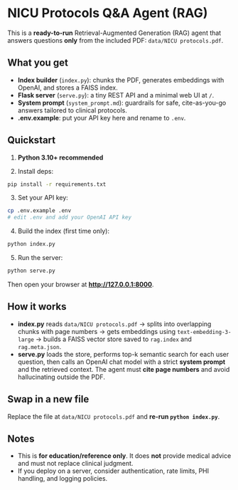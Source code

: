 # NICU Protocols Q&A Agent (RAG)

This is a **ready-to-run** Retrieval-Augmented Generation (RAG) agent that answers questions
**only** from the included PDF: `data/NICU protocols.pdf`.

## What you get
- **Index builder** (`index.py`): chunks the PDF, generates embeddings with OpenAI, and stores a FAISS index.
- **Flask server** (`serve.py`): a tiny REST API and a minimal web UI at `/`.
- **System prompt** (`system_prompt.md`): guardrails for safe, cite-as-you-go answers tailored to clinical protocols.
- **.env.example**: put your API key here and rename to `.env`.

## Quickstart

1) **Python 3.10+ recommended**

2) Install deps:
```bash
pip install -r requirements.txt
```

3) Set your API key:
```bash
cp .env.example .env
# edit .env and add your OpenAI API key
```

4) Build the index (first time only):
```bash
python index.py
```

5) Run the server:
```bash
python serve.py
```
Then open your browser at **http://127.0.0.1:8000**.

## How it works
- **index.py** reads `data/NICU protocols.pdf` → splits into overlapping chunks with page numbers →
  gets embeddings using `text-embedding-3-large` → builds a FAISS vector store saved to `rag.index` and `rag.meta.json`.
- **serve.py** loads the store, performs top-k semantic search for each user question, then calls an OpenAI chat model
  with a strict **system prompt** and the retrieved context. The agent must **cite page numbers** and
  avoid hallucinating outside the PDF.

## Swap in a new file
Replace the file at `data/NICU protocols.pdf` and **re-run `python index.py`**.

## Notes
- This is **for education/reference only**. It does **not** provide medical advice and must not replace clinical judgment.
- If you deploy on a server, consider authentication, rate limits, PHI handling, and logging policies.
